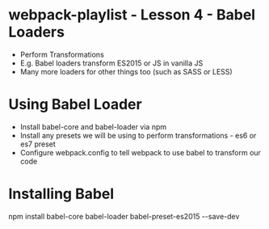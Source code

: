 # webpack-playlist - Lesson 4 - Babel Loaders

- Perform Transformations
- E.g. Babel loaders transform ES2015 or JS in vanilla JS
- Many more loaders for other things too (such as SASS or LESS)

# Using Babel Loader

- Install babel-core and babel-loader via npm
- Install any presets we will be using to perform transformations - es6 or es7 preset
- Configure webpack.config to tell webpack to use babel to transform our code

# Installing Babel
npm install babel-core babel-loader babel-preset-es2015 --save-dev
